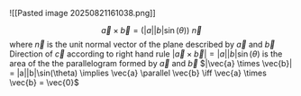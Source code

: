 ![[Pasted image 20250821161038.png]]

$$
\vec{a} \times \vec{b} = \left(|a||b|\sin(\theta) \right)\ \vec{n}
$$ 
where $\vec{n}$ is the unit normal vector of the  plane described by $\vec{a}$ and $\vec{b}$
Direction of $\vec{c}$ according to right hand rule
$|\vec{a} \times \vec{b}| = |a||b|\sin(\theta)$ is the area of the the parallelogram formed by $\vec{a}$ and $\vec{b}$
$|\vec{a} \times \vec{b}| = |a||b|\sin(\theta) \implies \vec{a} \parallel \vec{b} \iff \vec{a} \times \vec{b} = \vec{0}$

